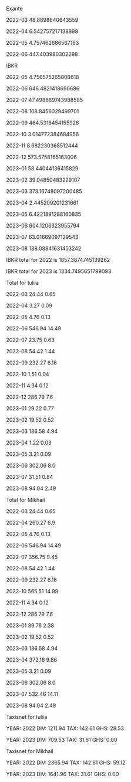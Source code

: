 Exante



 2022-03 48.8898640643559

 2022-04 6.542757217138898

 2022-05 4.757462686567163

 2022-06 447.403980302298



IBKR



 2022-05 4.756575265808618

 2022-06 646.4821418690686

 2022-07 47.498689743988585

 2022-08 108.8456029499701

 2022-09 464.5316454155926

 2022-10 3.014772384684956

 2022-11 8.682230368512444

 2022-12 573.5758165163006

 2023-01 58.44044136415829

 2023-02 39.04850483229107

 2023-03 373.16748097200485

 2023-04 2.445209201231661

 2023-05 6.4221891288160835

 2023-06 604.1206323955794

 2023-07 63.01669097129543

 2023-08 188.08841631453242



IBKR total for 2022 is 1857.3874745139262





IBKR total for 2023 is 1334.7495651799093





Total for Iuliia



 2022-03 24.44 0.65

 2022-04 3.27 0.09

 2022-05 4.76 0.13

 2022-06 546.94 14.49

 2022-07 23.75 0.63

 2022-08 54.42 1.44

 2022-09 232.27 6.16

 2022-10 1.51 0.04

 2022-11 4.34 0.12

 2022-12 286.79 7.6

 2023-01 29.22 0.77

 2023-02 19.52 0.52

 2023-03 186.58 4.94

 2023-04 1.22 0.03

 2023-05 3.21 0.09

 2023-06 302.06 8.0

 2023-07 31.51 0.84

 2023-08 94.04 2.49



Total for Mikhail



 2022-03 24.44 0.65

 2022-04 260.27 6.9

 2022-05 4.76 0.13

 2022-06 546.94 14.49

 2022-07 356.75 9.45

 2022-08 54.42 1.44

 2022-09 232.27 6.16

 2022-10 565.51 14.99

 2022-11 4.34 0.12

 2022-12 286.79 7.6

 2023-01 89.76 2.38

 2023-02 19.52 0.52

 2023-03 186.58 4.94

 2023-04 372.16 9.86

 2023-05 3.21 0.09

 2023-06 302.06 8.0

 2023-07 532.46 14.11

 2023-08 94.04 2.49



Taxisnet for Iuliia



YEAR: 2022
DIV:  1211.94
TAX:  142.61
GHS:  28.53

YEAR: 2023
DIV:  709.53
TAX:  31.61
GHS:  0.00



Taxisnet for Mikhail



YEAR: 2022
DIV:  2365.94
TAX:  142.61
GHS:  59.12

YEAR: 2023
DIV:  1641.96
TAX:  31.61
GHS:  0.00
